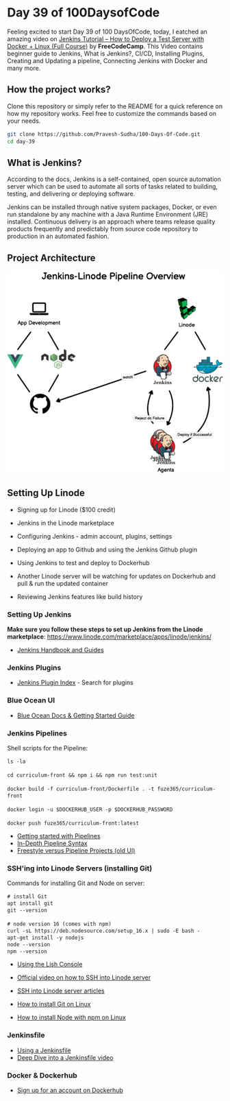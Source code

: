 # Day 39 of 100DaysofCode

Feeling excited to start Day 39 of 100 DaysOfCode, today, I eatched an amazing video on [Jenkins Tutorial – How to Deploy a Test Server with Docker + Linux (Full Course)](https://youtu.be/f4idgaq2VqA?si=twhXDLz2RIs0KrBs) by <b>FreeCodeCamp</b>. This Video contains beginner guide to Jenkins, What is Jenkins?, CI/CD, Installing Plugins, Creating and Updating a pipeline, Connecting Jenkins with Docker and many more.

## How the project works?

Clone this repository or simply refer to the README for a quick reference on how my repository works. Feel free to customize the commands based on your needs.

```bash
git clone https://github.com/Pravesh-Sudha/100-Days-Of-Code.git
cd day-39
```

## What is Jenkins?

According to the docs, Jenkins is a self-contained, open source automation server which can be used to automate all sorts of tasks related to building, testing, and delivering or deploying software.

Jenkins can be installed through native system packages, Docker, or even run standalone by any machine with a Java Runtime Environment (JRE) installed. Continuous delivery is an approach where teams release quality products frequently and predictably from source code repository to production in an automated fashion.

## Project Architecture

![Alt text](image.png)

## Setting Up Linode

- Signing up for Linode ($100 credit)

- Jenkins in the Linode marketplace

- Configuring Jenkins - admin account, plugins, settings

- Deploying an app to Github and using the Jenkins Github plugin

- Using Jenkins to test and deploy to Dockerhub

- Another Linode server will be watching for updates on Dockerhub and pull & run the updated container

- Reviewing Jenkins features like build history

### Setting Up Jenkins

**Make sure you follow these steps to set up Jenkins from the Linode marketplace**: https://www.linode.com/marketplace/apps/linode/jenkins/

- [Jenkins Handbook and Guides](https://www.jenkins.io/doc/book/)

### Jenkins Plugins

- [Jenkins Plugin Index](https://plugins.jenkins.io/) - Search for plugins

### Blue Ocean UI

- [Blue Ocean Docs & Getting Started Guide](https://www.jenkins.io/doc/book/blueocean/)

### Jenkins Pipelines

Shell scripts for the Pipeline:

```shell
ls -la

cd curriculum-front && npm i && npm run test:unit

docker build -f curriculum-front/Dockerfile . -t fuze365/curriculum-front

docker login -u $DOCKERHUB_USER -p $DOCKERHUB_PASSWORD

docker push fuze365/curriculum-front:latest
```

- [Getting started with Pipelines](https://www.jenkins.io/doc/book/pipeline/getting-started/)
- [In-Depth Pipeline Syntax](https://www.jenkins.io/doc/book/pipeline/syntax/)
- [Freestyle versus Pipeline Projects (old UI)](https://www.youtube.com/watch?v=IOUm1lw7F58)

### SSH'ing into Linode Servers (installing Git)

Commands for installing Git and Node on server:

```shell
# install Git
apt install git
git --version

# node version 16 (comes with npm)
curl -sL https://deb.nodesource.com/setup_16.x | sudo -E bash -
apt-get install -y nodejs
node --version
npm --version
```

- [Using the Lish Console](https://www.linode.com/docs/guides/using-the-lish-console/)
- [Official video on how to SSH into Linode server](https://www.youtube.com/watch?v=ZVMckBHd7WA)
- [SSH into Linode server articles](https://www.linode.com/docs/guides/networking/ssh/)

- [How to install Git on Linux](https://www.linode.com/docs/guides/how-to-install-git-on-linux-mac-and-windows/)
- [How to install Node with npm on Linux](https://www.linode.com/docs/guides/install-and-use-npm-on-linux/)

### Jenkinsfile

- [Using a Jenkinsfile](https://www.jenkins.io/doc/book/pipeline/jenkinsfile/)
- [Deep Dive into a Jenkinsfile video](https://www.youtube.com/watch?v=7KCS70sCoK0&list=PLy7NrYWoggjw_LIiDK1LXdNN82uYuuuiC&index=6)

### Docker & Dockerhub

- [Sign up for an account on Dockerhub](https://hub.docker.com/)